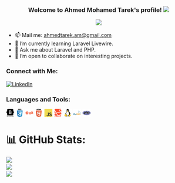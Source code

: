 <!-- Your profile image and heading -->
<!--<img width="250" align="right" src="![image](https://github.com/wafaMohamed/wafaMohamed/assets/101423134/e136b979-c1da-4776-9dad-21362606a984)">-->

<h3 align="center">
  Welcome to Ahmed Mohamed Tarek's profile!
  <img src="https://media.giphy.com/media/hvRJCLFzcasrR4ia7z/giphy.gif" width="28">
</h3>

<!-- Typing SVG -->
<p align="center">
  <a href="https://github.com/DenverCoder1/readme-typing-svg"><img src="https://readme-typing-svg.herokuapp.com/?lines=Backend%20Developer;Passionate%20about%20Laravel&font=Press%20Start%202P&center=true&width=440&height=45&color=0d6efd&vCenter=true&size=20"></a>
</p>

<!-- Contact and info section -->
- 📫 Mail me: ahmedtarek.am@gmail.com
- 🌱 I’m currently learning Laravel Livewire.
- 💬 Ask me about Laravel and PHP.
- 👯 I’m open to collaborate on interesting projects.

### Connect with Me:

[![LinkedIn](https://img.shields.io/badge/LinkedIn-%230077B5.svg?logo=linkedin&logoColor=white)](https://linkedin.com/in/ahmed-mohamed-tarek-41a74a176)

### Languages and Tools:

<!-- Your skills and tools icons -->
<p align="left">
  <img src="https://raw.githubusercontent.com/devicons/devicon/master/icons/bootstrap/bootstrap-plain-wordmark.svg" alt="Bootstrap" width="22" height="22"/>
  <img src="https://raw.githubusercontent.com/devicons/devicon/master/icons/css3/css3-original-wordmark.svg" alt="CSS3" width="22" height="22"/>
  <img src="https://raw.githubusercontent.com/devicons/devicon/master/icons/git/git-plain-wordmark.svg" alt="Git" width="22" height="22"/>
  <img src="https://raw.githubusercontent.com/devicons/devicon/master/icons/html5/html5-original-wordmark.svg" alt="HTML5" width="22" height="22"/>
  <img src="https://raw.githubusercontent.com/devicons/devicon/master/icons/javascript/javascript-original.svg" alt="JavaScript" width="22" height="22"/>
  <img src="https://raw.githubusercontent.com/devicons/devicon/master/icons/laravel/laravel-plain-wordmark.svg" alt="Laravel" width="22" height="22"/>
  <img src="https://raw.githubusercontent.com/devicons/devicon/master/icons/linux/linux-original.svg" alt="Linux" width="22" height="22"/>
  <img src="https://raw.githubusercontent.com/devicons/devicon/master/icons/mysql/mysql-original-wordmark.svg" alt="MySQL" width="22" height="22"/>
  <img src="https://raw.githubusercontent.com/devicons/devicon/master/icons/php/php-original.svg" alt="PHP" width="22" height="22"/>
</p>

# 📊 GitHub Stats:

<!-- Your GitHub Stats cards -->
![](https://github-readme-stats.vercel.app/api?username=ahmedtarek14&theme=default&hide_border=false&include_all_commits=true&count_private=true)<br/>
![](https://github-readme-streak-stats.herokuapp.com/?user=ahmedtarek14&theme=default&hide_border=false)<br/>
![](https://github-readme-stats.vercel.app/api/top-langs/?username=ahmedtarek14&theme=default&hide_border=false&include_all_commits=true&count_private=true&layout=compact)
